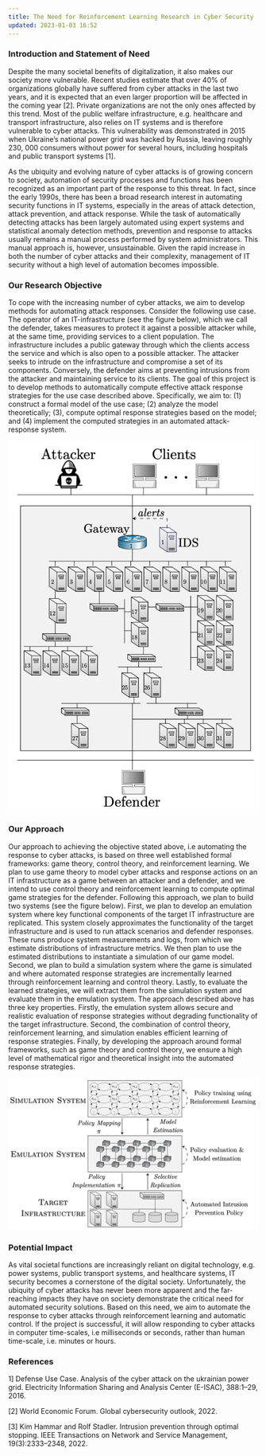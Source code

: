 ```yaml
---
title: The Need for Reinforcement Learning Research in Cyber Security
updated: 2023-01-03 16:52
---
```


### Introduction and Statement of Need
Despite the many societal benefits of digitalization, it also makes our society more vulnerable. Recent studies estimate that over 40% of organizations globally have suffered from cyber attacks in the last two years, and it is expected that an even larger proportion will be affected in the coming year [2]. Private organizations are not the only ones affected by this trend. Most of the public welfare infrastructure, e.g. healthcare and transport infrastructure, also relies on IT systems and is therefore vulnerable to cyber attacks. This vulnerability was demonstrated in 2015 when Ukraine’s national power grid was hacked by Russia, leaving roughly 230, 000 consumers without power for several hours, including hospitals and public transport systems [1].

As the ubiquity and evolving nature of cyber attacks is of growing concern to society, automation of security processes and functions has been recognized as an important part of the response to this threat. In fact, since the early 1990s, there has been a broad research interest in automating security functions in IT systems, especially in the areas of attack detection, attack prevention, and attack response. While the task of automatically detecting attacks has been largely automated using expert systems and statistical anomaly detection methods, prevention and response to attacks usually remains a manual process performed by system administrators. This manual approach is, however, unsustainable. Given the rapid increase in both the number of cyber attacks and their complexity, management of IT security without a high level of automation becomes impossible.

### Our Research Objective

To cope with the increasing number of cyber attacks, we aim to develop methods for automating attack responses. Consider the following use case. The operator of an IT-infrastructure (see the figure below), which we call the defender, takes measures to protect it against a possible attacker while, at the same time, providing services to a client population. The infrastructure includes a public gateway through which the clients access the service and which is also open to a possible attacker. The attacker seeks to intrude on the infrastructure and compromise a set of its components. Conversely, the defender aims at preventing intrusions from the attacker and maintaining service to its clients. The goal of this project is to develop methods to automatically compute effective attack response strategies for the use case described above. Specifically, we aim to: (1) construct a formal model of the use case; (2) analyze the model theoretically; (3), compute optimal response strategies based on the model; and (4) implement the computed strategies in an automated attack-response system.

![The IT infrastructure and the actors in the use case.](/assets/method_use_case.png "Figure 1: The IT infrastructure and the actors in the use case")

### Our Approach

Our approach to achieving the objective stated above, i.e automating the response to cyber attacks, is based on three well established formal frameworks: game theory, control theory, and reinforcement learning. We plan to use game theory to model cyber attacks and response actions on an IT infrastructure as a game between an attacker and a defender, and we intend to use control theory and reinforcement learning to compute optimal game strategies for the defender. Following this approach, we plan to build two systems (see the figure below). First, we plan to develop an emulation system where key functional components of the target IT infrastructure are replicated. This system closely approximates the functionality of the target infrastructure and is used to run attack scenarios and defender responses. These runs produce system measurements and logs, from which we estimate distributions of infrastructure metrics. We then plan to use the estimated distributions to instantiate a simulation of our game model. Second, we plan to build a simulation system where the game is simulated and where automated response strategies are incrementally learned through reinforcement learning and control theory. Lastly, to evaluate the learned strategies, we will extract them from the simulation system and evaluate them in the emulation system. The approach described above has three key properties. Firstly, the emulation system allows secure and realistic evaluation of response strategies without degrading functionality of the target infrastructure. Second, the combination of control theory, reinforcement learning, and simulation enables efficient learning of response strategies. Finally, by developing the approach around formal frameworks, such as game theory and control theory, we ensure a high level of mathematical rigor and theoretical insight into the automated response strategies.

![Our approach for finding automated intrusion response strategies](/assets/method_approach.png "Figure 2: Our approach for finding automated intrusion response strategies")

### Potential Impact

As vital societal functions are increasingly reliant on digital technology, e.g. power systems, public transport systems, and healthcare systems, IT security becomes a cornerstone of the digital society. Unfortunately, the ubiquity of cyber attacks has never been more apparent and the far-reaching impacts they have on society demonstrate the critical need for automated security solutions. Based on this need, we aim to automate the response to cyber attacks through reinforcement learning and automatic control. If the project is successful, it will allow responding to cyber attacks in computer time-scales, i.e milliseconds or seconds, rather than human time-scale, i.e. minutes or hours.

### References

1] Defense Use Case. Analysis of the cyber attack on the ukrainian power grid. Electricity Information Sharing and Analysis Center (E-ISAC), 388:1–29, 2016.

[2] World Economic Forum. Global cybersecurity outlook, 2022.

[3] Kim Hammar and Rolf Stadler. Intrusion prevention through optimal stopping. IEEE Transactions on Network and Service Management, 19(3):2333–2348, 2022.
